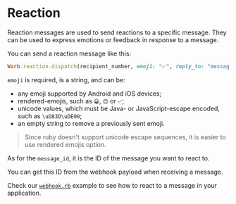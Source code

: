 # Reaction

Reaction messages are used to send reactions to a specific message. They can be used to express emotions or feedback in response to a message.

You can send a reaction message like this:

```ruby
Warb.reaction.dispatch(recipient_number, emoji: "✅", reply_to: "message_id")
```

`emoji` is required, is a string, and can be:
- any emoji supported by Android and iOS devices;
- rendered-emojis, such as `😀`, `🙃` or `✅`;
- unicode values, which must be Java- or JavaScript-escape encoded, such as `\uD83D\uDE00`;
- an empty string to remove a previously sent emoji.

> Since ruby doesn't support unicode escape sequences, it is easier to use rendered emojis option.

As for the `message_id`, it is the ID of the message you want to react to.

You can get this ID from the webhook payload when receiving a message.

Check our [`webhook.rb`](../../examples/webhook.rb) example to see how to react to a message in your application.